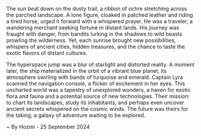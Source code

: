 
The sun beat down on the dusty trail, a ribbon of ochre stretching across the parched landscape. A lone figure, cloaked in patched leather and riding a tired horse, urged it forward with a whispered prayer. He was a traveler, a wandering merchant seeking fortune in distant lands. His journey was fraught with danger, from bandits lurking in the shadows to wild beasts prowling the wilderness. Yet, each sunrise brought new possibilities, whispers of ancient cities, hidden treasures, and the chance to taste the exotic flavors of distant cultures.

The hyperspace jump was a blur of starlight and distorted reality. A moment later, the ship materialized in the orbit of a vibrant blue planet, its atmosphere swirling with bands of turquoise and emerald. Captain Lyra scanned the navigation console, a flicker of excitement in her eyes. This uncharted world was a tapestry of unexplored wonders, a haven for exotic flora and fauna and a potential source of new technologies. Their mission: to chart its landscapes, study its inhabitants, and perhaps even uncover ancient secrets whispered on the cosmic winds. The future was theirs for the taking, a galaxy of adventure waiting to be explored. 

~ By Hozmi - 25 September 2024
